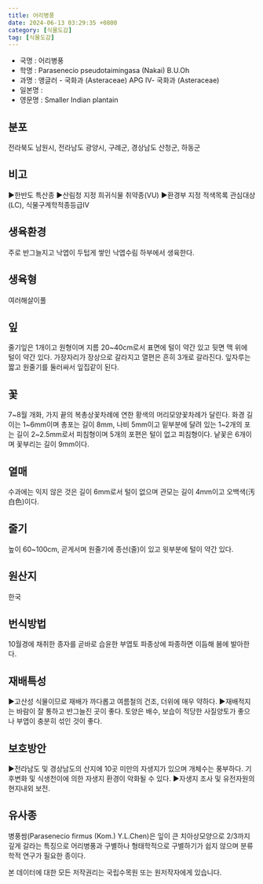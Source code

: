 ```yaml
---
title: 어리병풍
date: 2024-06-13 03:29:35 +0800
category: [식물도감]
tag: [식물도감]
---
```




- 국명 : 어리병풍
- 학명 : Parasenecio pseudotaimingasa (Nakai) B.U.Oh
- 과명 : 앵글러 - 국화과 (Asteraceae) APG Ⅳ- 국화과 (Asteraceae)
- 일본명 : 
- 영문명 : Smaller Indian plantain


## 분포
전라북도 남원시, 전라남도 광양시, 구례군, 경상남도 산청군, 하동군
## 비고
▶한반도 특산종▶산림청 지정 희귀식물 취약종(VU)▶환경부 지정 적색목록 관심대상(LC), 식물구계학적종등급Ⅳ
## 생육환경
주로 반그늘지고 낙엽이 두텁게 쌓인 낙엽수림 하부에서 생육한다.
## 생육형
여러해살이풀
## 잎
줄기잎은 1개이고 원형이며 지름 20~40cm로서 표면에 털이 약간 있고 뒷면 맥 위에 털이 약간 있다. 가장자리가 장상으로 갈라지고 열편은 흔히 3개로 갈라진다. 잎자루는 짧고 원줄기를 둘러싸서 잎집같이 된다.
## 꽃
7~8월 개화, 가지 끝의 복총상꽃차례에 연한 황색의 머리모양꽃차례가 달린다. 화경 길이는 1~6mm이며 총포는 길이 8mm, 나비 5mm이고 밑부분에 달려 있는 1~2개의 포는 길이 2~2.5mm로서 피침형이며 5개의 포편은 털이 없고 피침형이다. 낱꽃은 6개이며 꽃부리는 길이 9mm이다.
## 열매
수과에는 익지 않은 것은 길이 6mm로서 털이 없으며 관모는 길이 4mm이고 오백색(汚白色)이다.
## 줄기
높이 60~100cm, 곧게서며 원줄기에 종선(줄)이 있고 윗부분에 털이 약간 있다.
## 원산지
한국
## 번식방법
10월경에 채취한 종자를 곧바로 습윤한 부엽토 파종상에 파종하면 이듬해 봄에 발아한다.
## 재배특성
▶고산성 식물이므로 재배가 까다롭고 여름철의 건조, 더위에 매우 약하다.▶재배적지는 바람이 잘 통하고 반그늘진 곳이 좋다. 토양은 배수, 보습이 적당한 사질양토가 좋으나 부엽이 충분히 섞인 것이 좋다.
## 보호방안
▶전라남도 및 경상남도의 산지에 10곳 미만의 자생지가 있으며 개체수는 풍부하다. 기후변화 및 식생천이에 의한 자생지 환경이 악화될 수 있다. ▶자생지 조사 및 유전자원의 현지내외 보전.
## 유사종
병풍쌈(Parasenecio firmus (Kom.) Y.L.Chen)은 잎이 큰 치아상모양으로  2/3까지 깊게 갈라는 특징으로 어리병풍과 구별하나 형태학적으로 구별하기가 쉽지 않으며 분류학적 연구가 필요한 종이다.






본 데이터에 대한 모든 저작권리는 국립수목원 또는 원저작자에게 있습니다.
